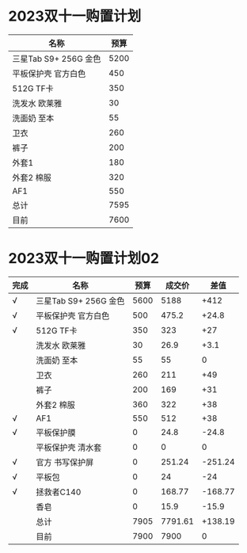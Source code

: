 # 2023双十一购置计划

| 名称                  | 预算 |
| --------------------- | ---- |
| 三星Tab S9+ 256G 金色 | 5200 |
| 平板保护壳 官方白色   | 450  |
| 512G TF卡             | 350  |
| 洗发水 欧莱雅         | 30   |
| 洗面奶 至本           | 55   |
| 卫衣                  | 260  |
| 裤子                  | 200  |
| 外套1                 | 180  |
| 外套2 棉服            | 320  |
| AF1                   | 550  |
| 总计                  | 7595 |
| 目前                  | 7600 |

# 2023双十一购置计划02

| 完成 | 名称                  | 预算 | 成交价  | 差值    |
| ---- | --------------------- | ---- | ------- | ------- |
| √   | 三星Tab S9+ 256G 金色 | 5600 | 5188    | +412    |
| √   | 平板保护壳 官方白色   | 500  | 475.2   | +24.8   |
| √   | 512G TF卡             | 350  | 323     | +27     |
|      | 洗发水 欧莱雅         | 30   | 26.9    | +3.1    |
|      | 洗面奶 至本           | 55   | 55      | 0       |
|      | 卫衣                  | 260  | 211     | +49     |
|      | 裤子                  | 200  | 169     | +31     |
|      | 外套2 棉服            | 360  | 322     | +38     |
| √   | AF1                   | 550  | 512     | +38     |
| √   | 平板保护膜            | 0    | 24.8    | -24.8   |
|      | 平板保护壳 清水套     | 0    | 0       | 0       |
| √   | 官方 书写保护屏       | 0    | 251.24  | -251.24 |
| √   | 平板包                | 0    | 24      | -24     |
| √   | 拯救者C140            | 0    | 168.77  | -168.77 |
|      | 香皂                  | 0    | 15.9    | -15.9   |
|      | 总计                  | 7905 | 7791.61 | +138.19 |
|      | 目前                  | 7900 | 7900    | 0       |
